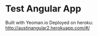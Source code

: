 # Test Angular App

Built with Yeoman.io
Deployed on heroku: http://austinangular2.herokuapp.com/#/
